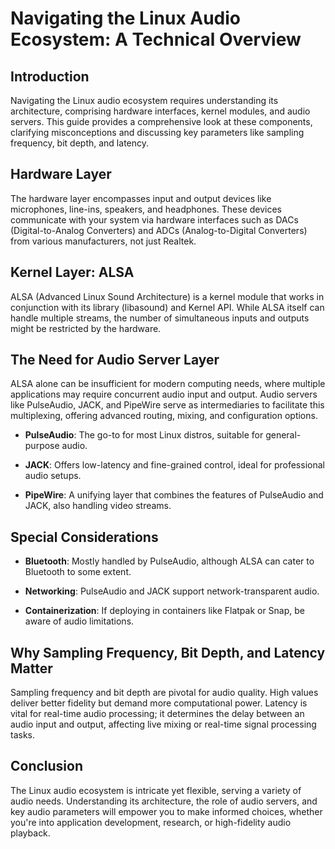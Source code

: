 # Navigating the Linux Audio Ecosystem: A Technical Overview

## Introduction
Navigating the Linux audio ecosystem requires understanding its architecture, comprising hardware interfaces, kernel modules, and audio servers. This guide provides a comprehensive look at these components, clarifying misconceptions and discussing key parameters like sampling frequency, bit depth, and latency.

## Hardware Layer
The hardware layer encompasses input and output devices like microphones, line-ins, speakers, and headphones. These devices communicate with your system via hardware interfaces such as DACs (Digital-to-Analog Converters) and ADCs (Analog-to-Digital Converters) from various manufacturers, not just Realtek.

## Kernel Layer: ALSA
ALSA (Advanced Linux Sound Architecture) is a kernel module that works in conjunction with its library (libasound) and Kernel API. While ALSA itself can handle multiple streams, the number of simultaneous inputs and outputs might be restricted by the hardware.

## The Need for Audio Server Layer
ALSA alone can be insufficient for modern computing needs, where multiple applications may require concurrent audio input and output. Audio servers like PulseAudio, JACK, and PipeWire serve as intermediaries to facilitate this multiplexing, offering advanced routing, mixing, and configuration options.

- **PulseAudio**: The go-to for most Linux distros, suitable for general-purpose audio.
  
- **JACK**: Offers low-latency and fine-grained control, ideal for professional audio setups.
  
- **PipeWire**: A unifying layer that combines the features of PulseAudio and JACK, also handling video streams.

## Special Considerations
- **Bluetooth**: Mostly handled by PulseAudio, although ALSA can cater to Bluetooth to some extent.
  
- **Networking**: PulseAudio and JACK support network-transparent audio.

- **Containerization**: If deploying in containers like Flatpak or Snap, be aware of audio limitations.

## Why Sampling Frequency, Bit Depth, and Latency Matter
Sampling frequency and bit depth are pivotal for audio quality. High values deliver better fidelity but demand more computational power. Latency is vital for real-time audio processing; it determines the delay between an audio input and output, affecting live mixing or real-time signal processing tasks.

## Conclusion
The Linux audio ecosystem is intricate yet flexible, serving a variety of audio needs. Understanding its architecture, the role of audio servers, and key audio parameters will empower you to make informed choices, whether you're into application development, research, or high-fidelity audio playback.
